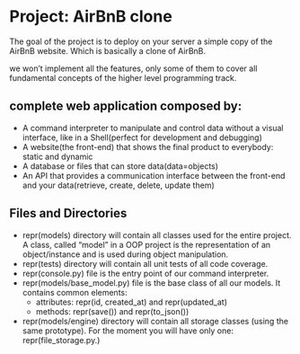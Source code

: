 # Project: AirBnB clone
The goal of the project is to deploy on your server a simple copy of
the AirBnB website. Which is basically a clone of AirBnB.

we won’t implement all the features, only some of them to cover all
fundamental concepts of the higher level programming track.

## complete web application composed by:

- A command interpreter to manipulate and control data without a visual
interface, like in a Shell(perfect for development and debugging)
- A website(the front-end) that shows the final product to everybody:
    static and dynamic
- A database or files that can store data(data=objects)
- An API that provides a communication interface between the front-end
and your data(retrieve, create, delete, update them)
## Files and Directories
- repr(models) directory will contain all classes used for the entire
project. A class, called “model” in a OOP project is the representation
of an object/instance and is used during object manipulation.
- repr(tests) directory will contain all unit tests of all code coverage.
- repr(console.py) file is the entry point of our command interpreter.
- repr(models/base_model.py) file is the base class of all our models.
It contains common elements:
    - attributes: repr(id, created_at) and repr(updated_at)
    - methods: repr(save()) and repr(to_json())
- repr(models/engine) directory will contain all storage classes
(using the same prototype). For the moment you will have only
one: repr(file_storage.py.)
